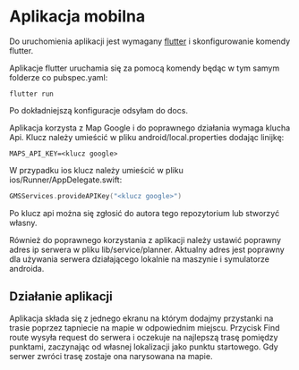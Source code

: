 # Aplikacja mobilna

Do uruchomienia aplikacji jest wymagany [flutter](https://flutter.dev/?gclid=Cj0KCQiA9P__BRC0ARIsAEZ6irg155LD24W7_zmf0NJm1xpsJRnM5FYLFVfxbYGpXRSgIfEsdaWOuCoaApMPEALw_wcB&gclsrc=aw.ds) i skonfigurowanie komendy flutter. 

Aplikacje flutter uruchamia się za pomocą komendy będąc w tym samym folderze co pubspec.yaml:
```
flutter run 
```
Po dokładniejszą konfiguracje odsyłam do docs.

Aplikacja korzysta z Map Google i do poprawnego działania wymaga klucha Api. Klucz należy umieścić w pliku android/local.properties dodając linijkę:
```
MAPS_API_KEY=<klucz google>
```
W przypadku ios klucz należy umieścić w pliku ios/Runner/AppDelegate.swift:
```swift
GMSServices.provideAPIKey("<klucz google>")
```
Po klucz api można się zgłosić do autora tego repozytorium lub stworzyć własny.


Również do poprawnego korzystania z aplikacji należy ustawić poprawny adres ip serwera w pliku lib/service/planner. Aktualny adres jest poprawny dla używania serwera działającego lokalnie na maszynie i symulatorze androida.

## Działanie aplikacji

Aplikacja składa się z jednego ekranu na którym dodajmy przystanki na trasie poprzez tapniecie na mapie w odpowiednim miejscu. Przycisk Find route wysyła request do serwera i oczekuje na najlepszą trasę pomiędzy punktami, zaczynając od własnej lokalizacji jako punktu startowego. Gdy serwer zwróci trasę zostaje ona narysowana na mapie.

